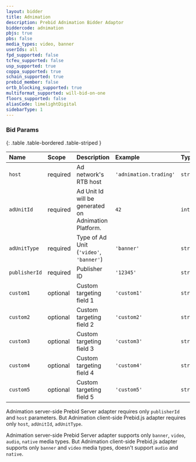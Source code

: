```yaml
---
layout: bidder
title: Adnimation
description: Prebid Adnimation Bidder Adaptor
biddercode: adnimation
pbjs: true
pbs: false
media_types: video, banner
userIds: all
fpd_supported: false
tcfeu_supported: false
usp_supported: true
coppa_supported: true
schain_supported: true
prebid_member: false
ortb_blocking_supported: true
multiformat_supported: will-bid-on-one
floors_supported: false
aliasCode: limelightDigital
sidebarType: 1
---
```


### Bid Params

{: .table .table-bordered .table-striped }

| Name          | Scope    | Description                                            | Example                | Type      |
|:--------------|:---------|:-------------------------------------------------------|:-----------------------|:----------|
| `host`        | required | Ad network's RTB host                                  | `'adnimation.trading'` | `string`  |
| `adUnitId`    | required | Ad Unit Id will be generated on Adnimation Platform.   | `42`                   | `integer` |
| `adUnitType`  | required | Type of Ad Unit (`'video'`, `'banner'`)                | `'banner'`             | `string`  |
| `publisherId` | required | Publisher ID                                           | `'12345'`              | `string`  |
| `custom1`     | optional | Custom targeting field 1                               | `'custom1'`            | `string`  |
| `custom2`     | optional | Custom targeting field 2                               | `'custom2'`            | `string`  |
| `custom3`     | optional | Custom targeting field 3                               | `'custom3'`            | `string`  |
| `custom4`     | optional | Custom targeting field 4                               | `'custom4'`            | `string`  |
| `custom5`     | optional | Custom targeting field 5                               | `'custom5'`            | `string`  |

Adnimation server-side Prebid Server adapter requires only `publisherId` and `host` parameters. But Adnimation client-side Prebid.js adapter requires only `host`, `adUnitId`, `adUnitType`.

Adnimation server-side Prebid Server adapter supports only `banner`, `video`, `audio`, `native` media types. But Adnimation client-side Prebid.js adapter supports only `banner` and `video` media types, doesn't support `audio` and `native`.